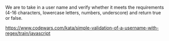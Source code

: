 We are to take in a user name and verify whether it meets the requirements (4-16 characters, lowercase letters, numbers, underscore) and return true or false.

https://www.codewars.com/kata/simple-validation-of-a-username-with-regex/train/javascript
